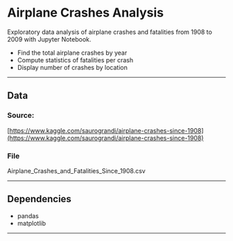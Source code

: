 # Airplane Crashes Analysis

Exploratory data analysis of airplane crashes and fatalities from 1908 to 2009 with Jupyter Notebook.

- Find the total airplane crashes by year
- Compute statistics of fatalities per crash
- Display number of crashes by location


---

## Data

### Source:

[https://www.kaggle.com/saurograndi/airplane-crashes-since-1908](https://www.kaggle.com/saurograndi/airplane-crashes-since-1908)

### File

Airplane_Crashes_and_Fatalities_Since_1908.csv

---

## Dependencies

- pandas
- matplotlib

---



